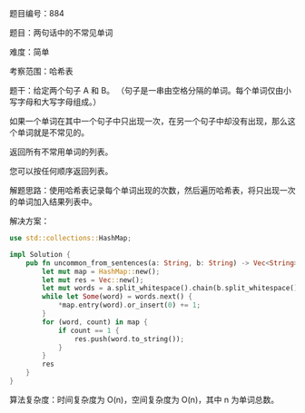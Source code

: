 题目编号：884

题目：两句话中的不常见单词

难度：简单

考察范围：哈希表

题干：给定两个句子 A 和 B。 （句子是一串由空格分隔的单词。每个单词仅由小写字母和大写字母组成。）

如果一个单词在其中一个句子中只出现一次，在另一个句子中却没有出现，那么这个单词就是不常见的。

返回所有不常用单词的列表。

您可以按任何顺序返回列表。

解题思路：使用哈希表记录每个单词出现的次数，然后遍历哈希表，将只出现一次的单词加入结果列表中。

解决方案：

```rust
use std::collections::HashMap;

impl Solution {
    pub fn uncommon_from_sentences(a: String, b: String) -> Vec<String> {
        let mut map = HashMap::new();
        let mut res = Vec::new();
        let mut words = a.split_whitespace().chain(b.split_whitespace());
        while let Some(word) = words.next() {
            *map.entry(word).or_insert(0) += 1;
        }
        for (word, count) in map {
            if count == 1 {
                res.push(word.to_string());
            }
        }
        res
    }
}
```

算法复杂度：时间复杂度为 O(n)，空间复杂度为 O(n)，其中 n 为单词总数。
